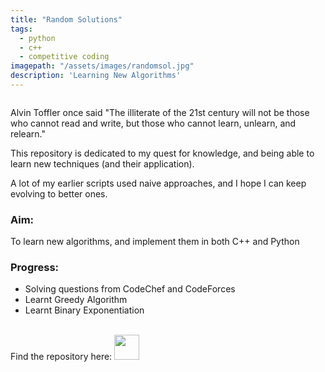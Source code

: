 ```yaml
---
title: "Random Solutions"
tags:
  - python
  - c++
  - competitive coding
imagepath: "/assets/images/randomsol.jpg"
description: 'Learning New Algorithms'
---
```

<!--image-->
<img src="{{ page.imagepath }}" alt="">

<!--background-->
Alvin Toffler once said "The illiterate of the 21st century will not be those who cannot read and write, but those who cannot learn, unlearn, and relearn."

This repository is dedicated to my quest for knowledge, and being able to learn new techniques (and their application). 

A lot of my earlier scripts used naive approaches, and I hope I can keep evolving to better ones.

### Aim: ### 
To learn new algorithms, and implement them in both C++ and Python

### Progress: ### 
<ul> 
<li> Solving questions from CodeChef and CodeForces </li>
<li> Learnt Greedy Algorithm </li>
<li> Learnt Binary Exponentiation </li>
</ul>
<br>
Find the repository here: 
<a href="https://github.com/PratikshaJain37/random-solutions">
<img src="{{ site.url }}/assets/images/github.png" height='40' width='40' alt="">
</a> 